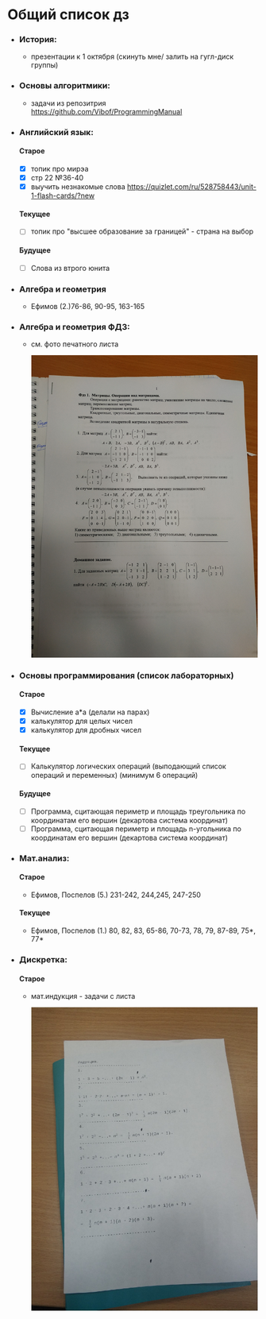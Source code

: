 # Общий список дз

- ### История:
	- презентации к 1 октября (скинуть мне/ залить на гугл-диск группы)
- ### Основы алгоритмики:
    - задачи из репозитрия https://github.com/Vibof/ProgrammingManual
- ### Английский язык:
    #### Старое
    - [x] топик про мирэа
    - [x] стр 22 №36-40 
    - [x] выучить незнакомые слова https://quizlet.com/ru/528758443/unit-1-flash-cards/?new
    #### Текущее
    - [ ] топик про "высшее образование за границей" - страна на выбор
    #### Будущее
    - [ ] Слова из втрого юнита
- ### Алгебра и геометрия 
	- Ефимов (2.)76-86, 90-95, 163-165
- ### Алгебра и геометрия ФДЗ:
	- см. фото печатного листа

        ![линал ФДЗ](линал_ФДЗ_1.jpg)
- ### Основы программирования (список лабораторных)
    #### Старое
	- [x] Вычисление a*a (делали на парах)
	- [x] калькулятор для целых чисел  
	- [x] калькулятор для дробных чисел
    #### Текущее
	- [ ] Калькулятор логических операций (выподающий список операций и переменных) (минимум 6 операций)
    #### Будущее
	- [ ]  Программа, сцитающая периметр и площадь треугольника по координатам его вершин (декартова система координат)
	- [ ] Программа, сцитающая периметр и площадь n-угольника по координатам его вершин (декартова система координат)
- ### Мат.анализ:
    #### Старое
	- Ефимов, Поспелов (5.) 231-242, 244,245, 247-250
    #### Текущее
	- Ефимов, Поспелов (1.) 80, 82, 83, 65-86, 70-73, 78, 79, 87-89, 75*, 77*  
- ### Дискретка:
    #### Старое
	- мат.индукция - задачи с листа

        ![дискретка](дискретка_1.jpg)
    